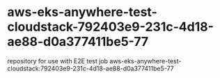 # aws-eks-anywhere-test-cloudstack-792403e9-231c-4d18-ae88-d0a377411be5-77
repository for use with E2E test job aws-eks-anywhere-test-cloudstack:792403e9-231c-4d18-ae88-d0a377411be5-77
